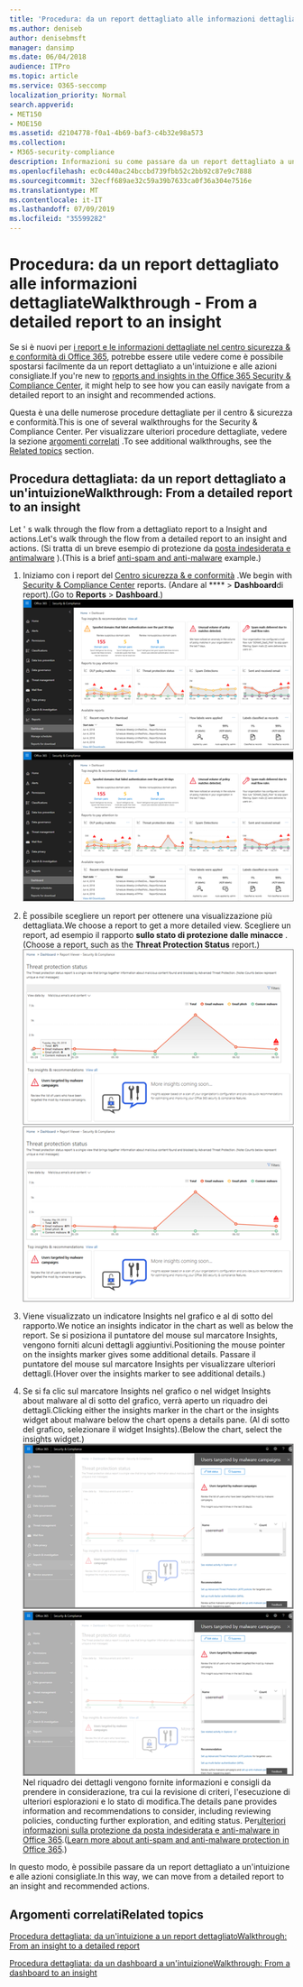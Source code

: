 ```yaml
---
title: 'Procedura: da un report dettagliato alle informazioni dettagliate'
ms.author: deniseb
author: denisebmsft
manager: dansimp
ms.date: 06/04/2018
audience: ITPro
ms.topic: article
ms.service: O365-seccomp
localization_priority: Normal
search.appverid:
- MET150
- MOE150
ms.assetid: d2104778-f0a1-4b69-baf3-c4b32e98a573
ms.collection:
- M365-security-compliance
description: Informazioni su come passare da un report dettagliato a un'intuizione con azioni consigliate nel centro &amp; sicurezza e conformità.
ms.openlocfilehash: ec0c440ac24bccbd739fbb52c2bb92c87e9c7888
ms.sourcegitcommit: 32ecff689ae32c59a39b7633ca0f36a304e7516e
ms.translationtype: MT
ms.contentlocale: it-IT
ms.lasthandoff: 07/09/2019
ms.locfileid: "35599282"
---
```

# <a name="walkthrough---from-a-detailed-report-to-an-insight"></a><span data-ttu-id="8a251-103">Procedura: da un report dettagliato alle informazioni dettagliate</span><span class="sxs-lookup"><span data-stu-id="8a251-103">Walkthrough - From a detailed report to an insight</span></span>

<span data-ttu-id="8a251-104">Se si è nuovi per [i report e le informazioni dettagliate nel centro sicurezza &amp; e conformità di Office 365](reports-and-insights-in-security-and-compliance.md), potrebbe essere utile vedere come è possibile spostarsi facilmente da un report dettagliato a un'intuizione e alle azioni consigliate.</span><span class="sxs-lookup"><span data-stu-id="8a251-104">If you're new to [reports and insights in the Office 365 Security &amp; Compliance Center](reports-and-insights-in-security-and-compliance.md), it might help to see how you can easily navigate from a detailed report to an insight and recommended actions.</span></span> 
  
<span data-ttu-id="8a251-105">Questa è una delle numerose procedure dettagliate per il centro &amp; sicurezza e conformità.</span><span class="sxs-lookup"><span data-stu-id="8a251-105">This is one of several walkthroughs for the Security &amp; Compliance Center.</span></span> <span data-ttu-id="8a251-106">Per visualizzare ulteriori procedure dettagliate, vedere la sezione [argomenti correlati](#related-topics) .</span><span class="sxs-lookup"><span data-stu-id="8a251-106">To see additional walkthroughs, see the [Related topics](#related-topics) section.</span></span> 
  
## <a name="walkthrough-from-a-detailed-report-to-an-insight"></a><span data-ttu-id="8a251-107">Procedura dettagliata: da un report dettagliato a un'intuizione</span><span class="sxs-lookup"><span data-stu-id="8a251-107">Walkthrough: From a detailed report to an insight</span></span>

<span data-ttu-id="8a251-108">Let ' s walk through the flow from a dettagliato report to a Insight and actions.</span><span class="sxs-lookup"><span data-stu-id="8a251-108">Let's walk through the flow from a detailed report to an insight and actions.</span></span> <span data-ttu-id="8a251-109">(Si tratta di un breve esempio di protezione da [posta indesiderata e antimalware](anti-spam-and-anti-malware-protection.md) ).</span><span class="sxs-lookup"><span data-stu-id="8a251-109">(This is a brief [anti-spam and anti-malware](anti-spam-and-anti-malware-protection.md) example.)</span></span> 
  
1. <span data-ttu-id="8a251-110">Iniziamo con i report del [Centro sicurezza &amp; e conformità](https://protection.office.com) .</span><span class="sxs-lookup"><span data-stu-id="8a251-110">We begin with [Security &amp; Compliance Center](https://protection.office.com) reports.</span></span> <span data-ttu-id="8a251-111">(Andare al \*\*\*\* \> **Dashboard**di report).</span><span class="sxs-lookup"><span data-stu-id="8a251-111">(Go to **Reports** \> **Dashboard**.)</span></span> <br/><span data-ttu-id="8a251-112">![Nel centro sicurezza &amp; e conformità, andare al dashboard \> dei report](media/68f3bb7c-b4f7-4cca-904b-478643a93c94.png)</span><span class="sxs-lookup"><span data-stu-id="8a251-112">![In the Security &amp; Compliance Center, go to Reports \> Dashboard](media/68f3bb7c-b4f7-4cca-904b-478643a93c94.png)</span></span>
  
2. <span data-ttu-id="8a251-113">È possibile scegliere un report per ottenere una visualizzazione più dettagliata.</span><span class="sxs-lookup"><span data-stu-id="8a251-113">We choose a report to get a more detailed view.</span></span> <span data-ttu-id="8a251-114">Scegliere un report, ad esempio il rapporto **sullo stato di protezione dalle minacce** .</span><span class="sxs-lookup"><span data-stu-id="8a251-114">(Choose a report, such as the **Threat Protection Status** report.)</span></span><br/><span data-ttu-id="8a251-115">![Rapporto sullo stato di protezione dalle minacce che mostra informazioni dettagliate](media/f47d7dbd-816a-47ba-b8db-53919fbed192.png)</span><span class="sxs-lookup"><span data-stu-id="8a251-115">![Threat Protection Status report showing insights](media/f47d7dbd-816a-47ba-b8db-53919fbed192.png)</span></span>
  
3. <span data-ttu-id="8a251-116">Viene visualizzato un indicatore Insights nel grafico e al di sotto del rapporto.</span><span class="sxs-lookup"><span data-stu-id="8a251-116">We notice an insights indicator in the chart as well as below the report.</span></span> <span data-ttu-id="8a251-117">Se si posiziona il puntatore del mouse sul marcatore Insights, vengono forniti alcuni dettagli aggiuntivi.</span><span class="sxs-lookup"><span data-stu-id="8a251-117">Positioning the mouse pointer on the insights marker gives some additional details.</span></span> <span data-ttu-id="8a251-118">Passare il puntatore del mouse sul marcatore Insights per visualizzare ulteriori dettagli.</span><span class="sxs-lookup"><span data-stu-id="8a251-118">(Hover over the insights marker to see additional details.)</span></span>
    
4. <span data-ttu-id="8a251-119">Se si fa clic sul marcatore Insights nel grafico o nel widget Insights about malware al di sotto del grafico, verrà aperto un riquadro dei dettagli.</span><span class="sxs-lookup"><span data-stu-id="8a251-119">Clicking either the insights marker in the chart or the insights widget about malware below the chart opens a details pane.</span></span> <span data-ttu-id="8a251-120">(Al di sotto del grafico, selezionare il widget Insights).</span><span class="sxs-lookup"><span data-stu-id="8a251-120">(Below the chart, select the insights widget.)</span></span><br/><span data-ttu-id="8a251-121">![Dettagli per informazioni dettagliate su malware](media/2c8bccc5-ca4e-4bb9-ad4c-55fcee0535b7.png)</span><span class="sxs-lookup"><span data-stu-id="8a251-121">![Details for insights about malware](media/2c8bccc5-ca4e-4bb9-ad4c-55fcee0535b7.png)</span></span><br/><span data-ttu-id="8a251-122">Nel riquadro dei dettagli vengono fornite informazioni e consigli da prendere in considerazione, tra cui la revisione di criteri, l'esecuzione di ulteriori esplorazioni e lo stato di modifica.</span><span class="sxs-lookup"><span data-stu-id="8a251-122">The details pane provides information and recommendations to consider, including reviewing policies, conducting further exploration, and editing status.</span></span> <span data-ttu-id="8a251-123">Per[ulteriori informazioni sulla protezione da posta indesiderata e anti-malware in Office 365](anti-spam-and-anti-malware-protection.md).</span><span class="sxs-lookup"><span data-stu-id="8a251-123">([Learn more about anti-spam and anti-malware protection in Office 365](anti-spam-and-anti-malware-protection.md).)</span></span>
    
<span data-ttu-id="8a251-124">In questo modo, è possibile passare da un report dettagliato a un'intuizione e alle azioni consigliate.</span><span class="sxs-lookup"><span data-stu-id="8a251-124">In this way, we can move from a detailed report to an insight and recommended actions.</span></span> 
  
## <a name="related-topics"></a><span data-ttu-id="8a251-125">Argomenti correlati</span><span class="sxs-lookup"><span data-stu-id="8a251-125">Related topics</span></span>

[<span data-ttu-id="8a251-126">Procedura dettagliata: da un'intuizione a un report dettagliato</span><span class="sxs-lookup"><span data-stu-id="8a251-126">Walkthrough: From an insight to a detailed report</span></span>](from-an-insight-to-a-detailed-report.md)
  
[<span data-ttu-id="8a251-127">Procedura dettagliata: da un dashboard a un'intuizione</span><span class="sxs-lookup"><span data-stu-id="8a251-127">Walkthrough: From a dashboard to an insight</span></span>](from-a-dashboard-to-an-insight.md)
  

